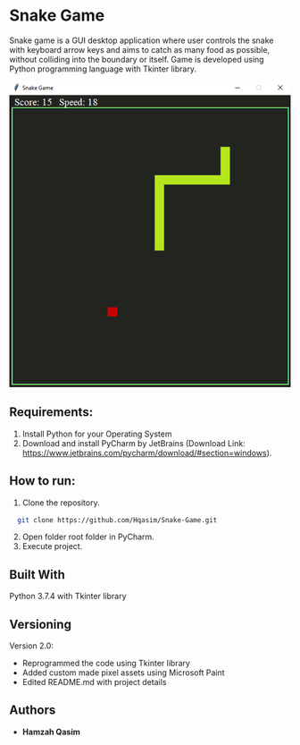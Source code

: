 # Snake Game

Snake game is a GUI desktop application where user controls the snake with keyboard arrow keys and aims to catch as many food as 
possible, without colliding into the boundary or itself. Game is developed using Python programming language with Tkinter library.

![Break-Out](https://raw.githubusercontent.com/Hqasim/Snake-Game/master/Assets/Game_Image.png?raw=true "Game Screen Shot")


## Requirements:
1. Install Python for your Operating System
2. Download and install PyCharm by JetBrains (Download Link: https://www.jetbrains.com/pycharm/download/#section=windows).

## How to run:
1. Clone the repository.
```bash
  git clone https://github.com/Hqasim/Snake-Game.git
```
2. Open folder root folder in PyCharm.
3. Execute project.

## Built With

Python 3.7.4 with Tkinter library

## Versioning

Version 2.0:

- Reprogrammed the code using Tkinter library
- Added custom made pixel assets using Microsoft Paint
- Edited README.md with project details

## Authors

* **Hamzah Qasim**

